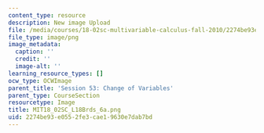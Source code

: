 ```yaml
---
content_type: resource
description: New image Upload
file: /media/courses/18-02sc-multivariable-calculus-fall-2010/2274be93e0552fe3cae19630e7dab7bd_MIT18_02SC_L18Brds_6a.png
file_type: image/png
image_metadata:
  caption: ''
  credit: ''
  image-alt: ''
learning_resource_types: []
ocw_type: OCWImage
parent_title: 'Session 53: Change of Variables'
parent_type: CourseSection
resourcetype: Image
title: MIT18_02SC_L18Brds_6a.png
uid: 2274be93-e055-2fe3-cae1-9630e7dab7bd
---
```


